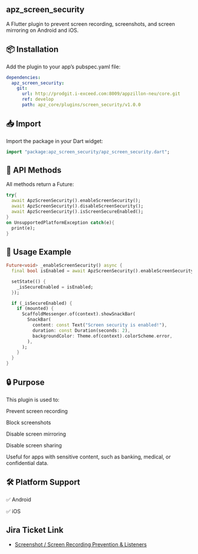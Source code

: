 ## apz_screen_security

A Flutter plugin to prevent screen recording, screenshots, and screen mirroring on Android and iOS.

## 📦 Installation

Add the plugin to your app’s pubspec.yaml file:
```yaml
dependencies:
  apz_screen_security:
    git:
      url: http://prodgit.i-exceed.com:8009/appzillon-neu/core.git
      ref: develop
      path: apz_core/plugins/screen_security/v1.0.0
```
## 📥 Import

Import the package in your Dart widget:
```dart
import "package:apz_screen_security/apz_screen_security.dart";
```
## 🔧 API Methods

All methods return a Future<bool>:
```dart
try{
  await ApzScreenSecurity().enableScreenSecurity();
  await ApzScreenSecurity().disableScreenSecurity();
  await ApzScreenSecurity().isScreenSecureEnabled();
}
on UnsupportedPlatformException catch(e){
  print(e);
}
```
## 🧪 Usage Example
```dart
Future<void> _enableScreenSecurity() async {
  final bool isEnabled = await ApzScreenSecurity().enableScreenSecurity();

  setState(() {
    _isSecureEnabled = isEnabled;
  });

  if (_isSecureEnabled) {
    if (mounted) {
      ScaffoldMessenger.of(context).showSnackBar(
        SnackBar(
          content: const Text("Screen security is enabled!"),
          duration: const Duration(seconds: 2),
          backgroundColor: Theme.of(context).colorScheme.error,
        ),
      );
    }
  }
}
```
## 🔒 Purpose

This plugin is used to:

Prevent screen recording

Block screenshots

Disable screen mirroring

Disable screen sharing

Useful for apps with sensitive content, such as banking, medical, or confidential data.

## 🛠️ Platform Support

✅ Android

✅ iOS

## Jira Ticket Link
- [Screenshot / Screen Recording Prevention & Listeners](https://appzillon.atlassian.net/browse/AN-85)
